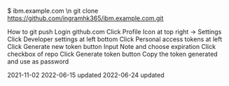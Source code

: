 $ ibm.example.com \n
git clone https://github.com/ingramhk365/ibm.example.com.git

How to git push
Login github.com
Click Profile Icon at top right -> Settings 
Click Developer settings at left bottom
Click Personal access tokens at left
Click Generate new token button
Input Note and choose expiration
Click checkbox of repo
Click Generate token button
Copy the token generated and use as password

2021-11-02
2022-06-15 updated
2022-06-24 updated
